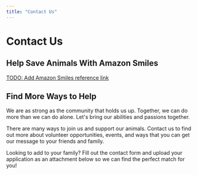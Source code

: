```yaml
---
title: "Contact Us"
---
```


# Contact Us

## Help Save Animals With Amazon Smiles

[TODO: Add Amazon Smiles reference link](#)

## Find More Ways to Help

We are as strong as the community that holds  us up. Together, we can do more than we can do alone. Let's bring our  abilities and passions together.

There are many ways  to join us and support our animals. Contact us to find out  more about  volunteer opportunities, events, and ways that you can get our message to your friends and family.

Looking to add to your family? Fill out the contact form and upload your application as an attachment below so we can find the perfect match for you! 
